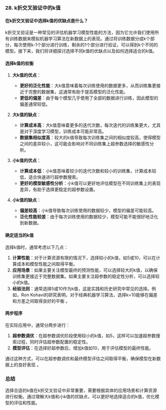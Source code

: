 ### 28. k折交叉验证中的k值

#### 在k折交叉验证中选择k值的优缺点是什么？

k折交叉验证是一种常见的评估机器学习模型性能的方法，因为它允许我们使用所有训练数据来模拟机器学习算法在新数据上的表现。通过将训练数据分成k个部分，每次使用k-1个部分进行训练，剩余的1个部分进行验证，可以得到k个不同的模型。接下来，我们将详细探讨选择不同k值的优缺点以及如何选择适合的k值。

#### 选择k值的权衡

1. **大k值的优点**：
   - **更好的泛化性能**：大k值意味着每次训练使用的数据更多，从而训练集更接近于完整的数据集，这通常有助于提高模型的泛化性能。
   - **更低的偏差**：由于每个模型几乎使用了全部的数据进行训练，因此模型的偏差通常较低。

2. **大k值的缺点**：
   - **计算成本高**：大k值意味着更多的迭代次数，每次迭代的训练集更大，尤其是对于深度学习模型，训练成本可能非常高。
   - **数据集相似度高**：较大的k值导致每次训练集之间的相似度较高，使得模型之间的差异较小，这可能会影响对不同训练集上超参数选择的敏感性分析。

3. **小k值的优点**：
   - **计算成本低**：小k值意味着较少的迭代次数和较小的训练集，计算成本较低，适合快速进行超参数搜索。
   - **更好的模型敏感性分析**：小k值可以更好地评估模型在不同训练集上的表现差异，有助于选择更稳定的超参数设置。

4. **小k值的缺点**：
   - **偏差较高**：小k值导致每次训练使用的数据较少，模型的偏差可能较高。
   - **泛化性能较差**：由于每次训练使用的数据较少，模型可能不能很好地泛化到新数据。

#### 确定适当的k值

选择k值时，通常考虑以下几点：

1. **计算性能**：对于计算资源有限的情况下，选择较小的k值，如5或10，可以在计算成本和模型性能之间取得平衡。
2. **应用场景**：如果主要关注模型最终的预测性能，可以选择较大的k值，以确保训练集更接近于完整数据集。如果主要关注超参数的稳定性分析，可以选择较小的k值。
3. **经验法则**：通常选择5或10作为k值，这是实践和历史研究中常见的选择。例如，Ron Kohavi的研究表明，对于经典机器学习算法，选择k=10能够在偏差和方差之间取得良好的平衡  。

#### 两步程序

在实际应用中，通常分两步进行：

1. **超参数调优**：在超参数调优阶段使用较小的k值，如5，这样可以加速超参数搜索过程，同时评估超参数配置的稳定性。
2. **模型评估**：在选择好超参数后，增加k值如10，用于评估模型的最终性能。

通过这种方式，可以在超参数调优和最终模型评估之间取得平衡，确保模型在新数据上的良好表现  。

### 总结

选择合适的k值在k折交叉验证中非常重要，需要根据具体的应用场景和计算资源进行权衡。通过理解大k值和小k值的优缺点，可以更好地选择适合的k值，优化模型的评估和性能。